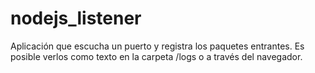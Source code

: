# nodejs_listener
Aplicación que escucha un puerto y registra los paquetes entrantes. Es posible verlos como texto en la carpeta /logs o a través del navegador.
